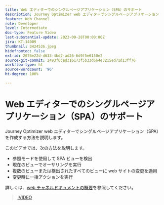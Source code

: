 ```yaml
---
title: Web エディターでのシングルページアプリケーション（SPA）のサポート
description: Journey Optimizer web エディターでシングルページアプリケーション（SPA）を作成する方法を説明します。
feature: Web Channel
role: Developer
level: Intermediate
doc-type: Feature Video
last-substantial-update: 2023-09-28T00:00:00Z
jira: KT-14009
thumbnail: 3424536.jpeg
hidefromtoc: false
exl-id: 2076e22d-d633-4bd2-ad26-6d9f5e6150e2
source-git-commit: 2493f6cad316173f5b33d664e3215ed71d13ff76
workflow-type: ht
source-wordcount: '96'
ht-degree: 100%

---
```


# Web エディターでのシングルページアプリケーション（SPA）のサポート

Journey Optimizer web エディターでシングルページアプリケーション（SPA）を作成する方法を説明します。

このビデオでは、次の方法を説明します。

* 参照モードを使用して SPA ビューを検出
* 現在のビューでオーサリングを実行
* 複数のビューまたは検出されたすべてのビューに web サイトの変更を適用
* 変更時に一括アクションを実行

詳しくは、[web チャネルドキュメントの概要](https://experienceleague.adobe.com/docs/journey-optimizer/using/web/get-started-web.html?lang=ja)を参照してください。

>[!VIDEO](https://video.tv.adobe.com/v/3424536/?learn=on)
